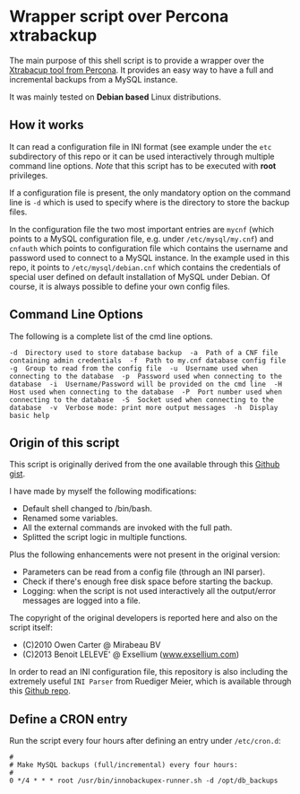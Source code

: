 # Wrapper script over Percona xtrabackup

The main purpose of this shell script is to provide a wrapper over the [Xtrabacup tool from Percona](https://www.percona.com/software/mysql-database/percona-xtrabackupa). It provides an easy way to have a full and incremental backups from a MySQL instance.

It was mainly tested on **Debian based** Linux distributions. 

## How it works

It can read a configuration file in INI format (see example under the ``etc`` subdirectory of this repo or it can be used interactively through multiple command line options. *Note* that this script has to be executed with __root__ privileges.

If a configuration file is present, the only mandatory option on the command line is ``-d`` which is used to specify where is the directory to store the backup files.

In the configuration file the two most important entries are ``mycnf`` (which points to a MySQL configuration file, e.g. under ``/etc/mysql/my.cnf``) and ``cnfauth`` which points to configuration file which contains the username and password used to connect to a MySQL instance. In the example used in this repo, it points to ``/etc/mysql/debian.cnf`` which contains the credentials of special user defined on default installation of MySQL under Debian. Of course, it is always possible to define your own config files.

## Command Line Options

The following is a complete list of the cmd line options.

``
-d  Directory used to store database backup 
-a  Path of a CNF file containing admin credentials 
-f  Path to my.cnf database config file 
-g  Group to read from the config file 
-u  Username used when connecting to the database 
-p  Password used when connecting to the database 
-i  Username/Password will be provided on the cmd line 
-H  Host used when connecting to the database 
-P  Port number used when connecting to the database 
-S  Socket used when connecting to the database 
-v  Verbose mode: print more output messages 
-h  Display basic help
``
## Origin of this script

This script is originally derived from the one available through this [Github gist](https://gist.github.com/bleleve/5605430#file-innobackupex-runner-sh).

I have made by myself the following modifications:

* Default shell changed to /bin/bash.
* Renamed some variables.
* All the external commands are invoked with the full path.
* Splitted the script logic in multiple functions.

Plus the following enhancements were not present in the original version:

* Parameters can be read from a config file (through an INI parser).
* Check if there's enough free disk space before starting the backup.
* Logging: when the script is not used interactively all the output/error messages are logged into a file.

The copyright of the original developers is reported here and also on the script itself:

* (C)2010 Owen Carter @ Mirabeau BV
* (C)2013 Benoit LELEVE' @ Exsellium (www.exsellium.com)

In order to read an INI configuration file, this repository is also including the extremely useful ``INI Parser`` from Ruediger Meier, which is available through this [Github repo](https://github.com/rudimeier/bash_ini_parser).

## Define a CRON entry

Run the script every four hours after defining an entry under ``/etc/cron.d``:
```
#
# Make MySQL backups (full/incremental) every four hours:
#
0 */4 * * * root /usr/bin/innobackupex-runner.sh -d /opt/db_backups
```

